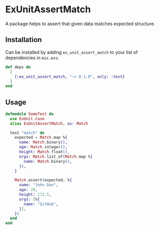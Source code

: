 # ExUnitAssertMatch

A package helps to assert that given data matches expected structure.

## Installation

Can be installed by adding `ex_unit_assert_match` to your list of dependencies in `mix.exs`:

```elixir
def deps do
  [
    {:ex_unit_assert_match, "~> 0.1.0", only: :test}
  ]
end
```

## Usage

```elixir
defmodule SomeTest do
  use ExUnit.Case
  alias ExUnitAssertMatch, as: Match

  test "match" do
    expected = Match.map %{
      name: Match.binary(),
      age: Match.integer(),
      height: Match.float(),
      orgs: Match.list_of(Match.map %{
        name: Match.binary(),
      }),
    }

    Match.assert(expected, %{
      name: "John Doe",
      age: 28,
      height: 172.5,
      orgs: [%{
        name: "GitHub",
      }],
    })
  end
end
```
